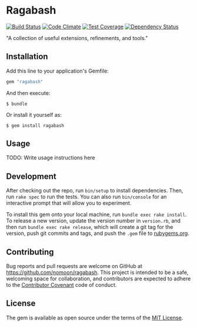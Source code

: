 # Ragabash

[![Build Status](https://travis-ci.org/nomoon/ragabash.svg?branch=master)](https://travis-ci.org/nomoon/ragabash)
[![Code Climate](https://codeclimate.com/github/nomoon/ragabash/badges/gpa.svg)](https://codeclimate.com/github/nomoon/ragabash)
[![Test Coverage](https://codeclimate.com/github/nomoon/ragabash/badges/coverage.svg)](https://codeclimate.com/github/nomoon/ragabash/coverage)
[![Dependency Status](https://gemnasium.com/badges/github.com/nomoon/ragabash.svg)](https://gemnasium.com/github.com/nomoon/ragabash)

"A collection of useful extensions, refinements, and tools."

## Installation

Add this line to your application's Gemfile:

```ruby
gem "ragabash"
```

And then execute:

    $ bundle

Or install it yourself as:

    $ gem install ragabash

## Usage

TODO: Write usage instructions here

## Development

After checking out the repo, run `bin/setup` to install dependencies. Then, run `rake spec` to run the tests. You can also run `bin/console` for an interactive prompt that will allow you to experiment.

To install this gem onto your local machine, run `bundle exec rake install`. To release a new version, update the version number in `version.rb`, and then run `bundle exec rake release`, which will create a git tag for the version, push git commits and tags, and push the `.gem` file to [rubygems.org](https://rubygems.org).

## Contributing

Bug reports and pull requests are welcome on GitHub at https://github.com/nomoon/ragabash. This project is intended to be a safe, welcoming space for collaboration, and contributors are expected to adhere to the [Contributor Covenant](http://contributor-covenant.org) code of conduct.


## License

The gem is available as open source under the terms of the [MIT License](http://opensource.org/licenses/MIT).
